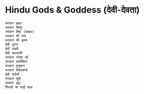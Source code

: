 
# Hindu Gods & Goddess (देवी-देवता)
```
भगवान ब्रह्मा
भगवान विष्णु
भगवान शिव (शंकर)
भगवान श्री राम
भगवान श्री कृष्ण
देवी गुरगा
देवी लक्ष्मी
देवी सरस्वती
भगवान गणेश जी
भगवान कार्तिकेय
भगवान हनुमान
भगवान विश्वकर्मा
देवी पार्वती
भगवान सूर्य
भगवान इंद्र:
शिरडी के साईं बाबा
```
